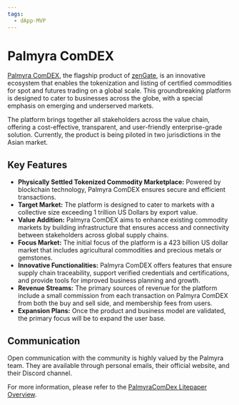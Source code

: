 ```yaml
---
tags:
  - dApp-MVP
---
```


# Palmyra ComDEX

[Palmyra ComDEX](https://palmyra.app/), the flagship product of [zenGate](zengate.md), is an innovative ecosystem that enables the tokenization and listing of certified commodities for spot and futures trading on a global scale. This groundbreaking platform is designed to cater to businesses across the globe, with a special emphasis on emerging and underserved markets.

The platform brings together all stakeholders across the value chain, offering a cost-effective, transparent, and user-friendly enterprise-grade solution. Currently, the product is being piloted in two jurisdictions in the Asian market.

## Key Features

- **Physically Settled Tokenized Commodity Marketplace:** Powered by blockchain technology, Palmyra ComDEX ensures secure and efficient transactions.
- **Target Market:** The platform is designed to cater to markets with a collective size exceeding 1 trillion US Dollars by export value.
- **Value Addition:** Palmyra ComDEX aims to enhance existing commodity markets by building infrastructure that ensures access and connectivity between stakeholders across global supply chains.
- **Focus Market:** The initial focus of the platform is a 423 billion US dollar market that includes agricultural commodities and precious metals or gemstones.
- **Innovative Functionalities:** Palmyra ComDEX offers features that ensure supply chain traceability, support verified credentials and certifications, and provide tools for improved business planning and growth.
- **Revenue Streams:** The primary sources of revenue for the platform include a small commission from each transaction on Palmyra ComDEX from both the buy and sell side, and membership fees from users.
- **Expansion Plans:** Once the product and business model are validated, the primary focus will be to expand the user base.

## Communication

Open communication with the community is highly valued by the Palmyra team. They are available through personal emails, their official website, and their Discord channel.

For more information, please refer to the [PalmyraComDex Litepaper Overview](https://www.youtube.com/watch?v=gssGfEwOEgw).